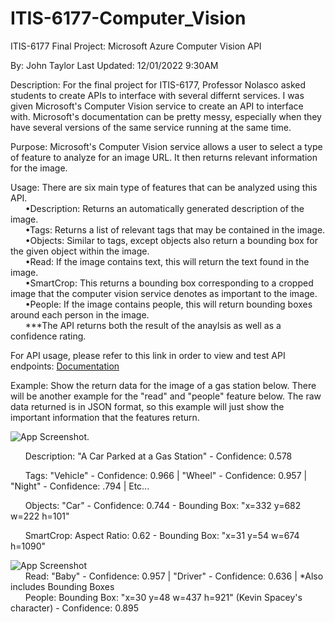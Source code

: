 # ITIS-6177-Computer_Vision
ITIS-6177 Final Project: Microsoft Azure Computer Vision API

By: John Taylor
Last Updated: 12/01/2022 9:30AM

Description: For the final project for ITIS-6177, Professor Nolasco asked students to create APIs to interface with several differnt services. I was given Microsoft's Computer Vision service to create an API to interface with. Microsoft's documentation can be pretty messy, especially when they have several versions of the same service running at the same time. 

Purpose: Microsoft's Computer Vision service allows a user to select a type of feature to analyze for an image URL. It then returns relevant information for the image.

Usage: There are six main type of features that can be analyzed using this API.  
&nbsp;&nbsp;&nbsp;&nbsp;&nbsp;&nbsp;•Description: Returns an automatically generated description of the image.  
&nbsp;&nbsp;&nbsp;&nbsp;&nbsp;&nbsp;•Tags: Returns a list of relevant tags that may be contained in the image.  
&nbsp;&nbsp;&nbsp;&nbsp;&nbsp;&nbsp;•Objects: Similar to tags, except objects also return a bounding box for the given object within the image.  
&nbsp;&nbsp;&nbsp;&nbsp;&nbsp;&nbsp;•Read: If the image contains text, this will return the text found in the image.  
&nbsp;&nbsp;&nbsp;&nbsp;&nbsp;&nbsp;•SmartCrop: This returns a bounding box corresponding to a cropped image that the computer vision service denotes as important to the image.  
&nbsp;&nbsp;&nbsp;&nbsp;&nbsp;&nbsp;•People: If the image contains people, this will return bounding boxes around each person in the image.  
&nbsp;&nbsp;&nbsp;&nbsp;&nbsp;&nbsp;***The API returns both the result of the anaylsis as well as a confidence rating.

For API usage, please refer to this link in order to view and test API endpoints: [Documentation](http://159.89.232.54:3000/docs/) 

  
   
Example: Show the return data for the image of a gas station below. There will be another example for the "read" and "people" feature below. The raw data returned is in JSON format, so this example will just show the important information that the features return.


![App Screenshot](https://pbs.twimg.com/media/FbKznovUYAMsXhO?format=jpg&name=large). 
  
&nbsp;&nbsp;&nbsp;&nbsp;&nbsp;&nbsp;Description: "A Car Parked at a Gas Station" - Confidence: 0.578  

&nbsp;&nbsp;&nbsp;&nbsp;&nbsp;&nbsp;Tags: "Vehicle" - Confidence: 0.966 | "Wheel" - Confidence: 0.957 | "Night" - Confidence: .794 | Etc...   

&nbsp;&nbsp;&nbsp;&nbsp;&nbsp;&nbsp;Objects: "Car" - Confidence: 0.744 - Bounding Box: "x=332 y=682 w=222 h=101"  

&nbsp;&nbsp;&nbsp;&nbsp;&nbsp;&nbsp;SmartCrop: Aspect Ratio: 0.62 - Bounding Box: "x=31 y=54 w=674 h=1090"  




![App Screenshot](https://www.digitalartsonline.co.uk/cmsdata/slideshow/3662115/baby-driver-rory-hi-res.jpg)   
&nbsp;&nbsp;&nbsp;&nbsp;&nbsp;&nbsp;Read: "Baby" - Confidence: 0.957 | "Driver" - Confidence: 0.636 | *Also includes Bounding Boxes   
&nbsp;&nbsp;&nbsp;&nbsp;&nbsp;&nbsp;People: Bounding Box: "x=30 y=48 w=437 h=921" (Kevin Spacey's character)  - Confidence: 0.895
